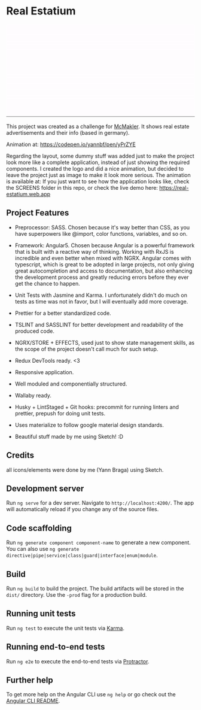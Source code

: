 # Real Estatium

<p align="center"><img src="screens/LogoAnimation.gif" alt="logo"/></p>

This project was created as a challenge for [McMakler](https://mcmakler.de).
It shows real estate advertisements and their info (based in germany).

Animation at: https://codepen.io/yannbf/pen/yPrZYE


Regarding the layout, some dummy stuff was added just to make the project look more like a complete application, instead of just showing the required components. I created the logo and did a nice animation, but decided to leave the project just as image to make it look more serious. The animation is available at: 
If you just want to see how the application looks like, check the SCREENS folder in this repo, or check the live demo here: https://real-estatium.web.app

## Project Features

* Preprocessor: SASS. Chosen because it's way better than CSS, as you have superpowers like @import, color functions, variables, and so on.
* Framework: Angular5. Chosen because Angular is a powerful framework that is built with a reactive way of thinking. Working with RxJS is incredible and even better when mixed with NGRX. Angular comes with typescript, which is great to be adopted in large projects, not only giving great autocompletion and access to documentation, but also enhancing the development process and greatly reducing errors before they ever get the chance to happen.

* Unit Tests with Jasmine and Karma. I unfortunately didn't do much on tests as time was not in favor, but I will eventually add more coverage.
* Prettier for a better standardized code.
* TSLINT and SASSLINT for better development and readability of the produced code.
* NGRX/STORE + EFFECTS, used just to show state management skills, as the scope of the project doesn't call much for such setup.
* Redux DevTools ready. <3
* Responsive application.
* Well moduled and componentially structured.
* Wallaby ready.
* Husky + LintStaged + Git hooks: precommit for running linters and prettier, prepush for doing unit tests. 
* Uses materialize to follow google material design standards.
* Beautiful stuff made by me using Sketch! :D

## Credits

all icons/elements were done by me (Yann Braga) using Sketch.

## Development server

Run `ng serve` for a dev server. Navigate to `http://localhost:4200/`. The app will automatically reload if you change any of the source files.

## Code scaffolding

Run `ng generate component component-name` to generate a new component. You can also use `ng generate directive|pipe|service|class|guard|interface|enum|module`.

## Build

Run `ng build` to build the project. The build artifacts will be stored in the `dist/` directory. Use the `-prod` flag for a production build.

## Running unit tests

Run `ng test` to execute the unit tests via [Karma](https://karma-runner.github.io).

## Running end-to-end tests

Run `ng e2e` to execute the end-to-end tests via [Protractor](http://www.protractortest.org/).

## Further help

To get more help on the Angular CLI use `ng help` or go check out the [Angular CLI README](https://github.com/angular/angular-cli/blob/master/README.md).
